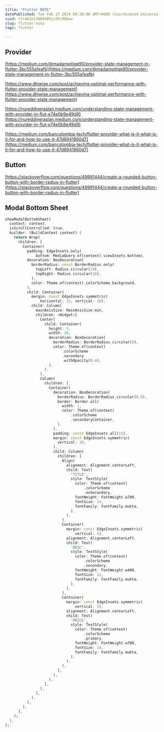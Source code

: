 ```yaml
---
title: "Flutter NOTE"
datePublished: Tue Feb 27 2024 09:30:00 GMT+0000 (Coordinated Universal Time)
cuid: clt462o13000609ju3hc98bwx
slug: flutter-note
tags: flutter

---
```


## Provider

[https://medium.com/@madampitige90/provider-state-management-in-flutter-3bc555a1eafb](https://medium.com/@madampitige90/provider-state-management-in-flutter-3bc555a1eafb)

[https://www.dhiwise.com/post/achieving-optimal-performance-with-flutter-provider-state-management](https://www.dhiwise.com/post/achieving-optimal-performance-with-flutter-provider-state-management)

[https://nureddineraslan.medium.com/understanding-state-management-with-provider-in-flut-e74e0b9e49d9](https://nureddineraslan.medium.com/understanding-state-management-with-provider-in-flut-e74e0b9e49d9)

[https://medium.com/bancolombia-tech/flutter-provider-what-is-it-what-is-it-for-and-how-to-use-it-47d6941860d7](https://medium.com/bancolombia-tech/flutter-provider-what-is-it-what-is-it-for-and-how-to-use-it-47d6941860d7)

## Button

[https://stackoverflow.com/questions/49991444/create-a-rounded-button-button-with-border-radius-in-flutter](https://stackoverflow.com/questions/49991444/create-a-rounded-button-button-with-border-radius-in-flutter)

## Modal Bottom Sheet

```dart
showModalBottomSheet(
  context: context,
  isScrollControlled: true,
  builder: (BuildContext context) {
    return Wrap(
      children: [
        Container(
          padding: EdgeInsets.only(
              bottom: MediaQuery.of(context).viewInsets.bottom),
          decoration: BoxDecoration(
            borderRadius: const BorderRadius.only(
              topLeft: Radius.circular(10),
              topRight: Radius.circular(10),
            ),
            color: Theme.of(context).colorScheme.background,
          ),
          child: Container(
            margin: const EdgeInsets.symmetric(
                horizontal: 15, vertical: 10),
            child: Column(
              mainAxisSize: MainAxisSize.min,
              children: <Widget>[
                Center(
                  child: Container(
                    height: 5,
                    width: 36,
                    decoration: BoxDecoration(
                      borderRadius: BorderRadius.circular(8),
                      color: Theme.of(context)
                          .colorScheme
                          .secondary
                          .withOpacity(0.4),
                    ),
                  ),
                ),
                Column(
                  children: [
                    Container(
                      decoration: BoxDecoration(
                        borderRadius: BorderRadius.circular(8.0),
                        border: Border.all(
                          width: 1,
                          color: Theme.of(context)
                              .colorScheme
                              .secondaryContainer,
                        ),
                      ),
                      padding: const EdgeInsets.all(15),
                      margin: const EdgeInsets.symmetric(
                        vertical: 10,
                      ),
                      child: Column(
                        children: [
                          Align(
                            alignment: Alignment.centerLeft,
                            child: Text(
                              "TITLE",
                              style: TextStyle(
                                color: Theme.of(context)
                                    .colorScheme
                                    .onSecondary,
                                fontWeight: FontWeight.w700,
                                fontSize: 14,
                                fontFamily: FontFamily.mukta,
                              ),
                            ),
                          ),
                          Container(
                            margin: const EdgeInsets.symmetric(
                                vertical: 5),
                            alignment: Alignment.centerLeft,
                            child: Text(
                              'DESC',
                              style: TextStyle(
                                color: Theme.of(context)
                                    .colorScheme
                                    .secondary,
                                fontWeight: FontWeight.w400,
                                fontSize: 12,
                                fontFamily: FontFamily.mukta,
                              ),
                            ),
                          ),
                          Container(
                            margin: const EdgeInsets.symmetric(
                                vertical: 5),
                            alignment: Alignment.centerLeft,
                            child: Text(
                              'PRICE',
                              style: TextStyle(
                                color: Theme.of(context)
                                    .colorScheme
                                    .primary,
                                fontWeight: FontWeight.w700,
                                fontSize: 14,
                                fontFamily: FontFamily.mukta,
                              ),
                            ),
                          ),
                        ],
                      ),
                    ),
                  ],
                ),
              ],
            ),
          ),
        ),
      ],
    );
  },
);
```